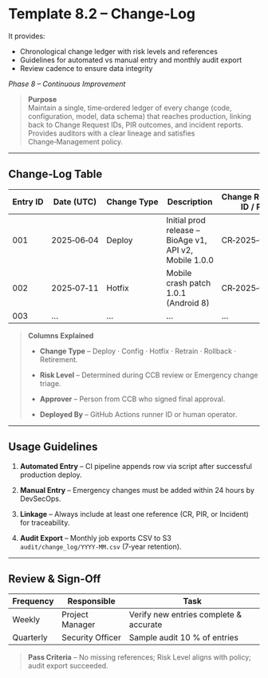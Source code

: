 # Template 8.2 – Change‑Log

> 
It provides:

- Chronological change ledger with risk levels and references
- Guidelines for automated vs manual entry and monthly audit export
- Review cadence to ensure data integrity

_Phase 8 – Continuous Improvement_

> **Purpose**  
> Maintain a single, time‑ordered ledger of every change (code, configuration, model, data schema) that reaches production, linking back to Change Request IDs, PIR outcomes, and incident reports. Provides auditors with a clear lineage and satisfies Change‑Management policy.

---

## Change‑Log Table

|**Entry ID**|**Date (UTC)**|**Change Type**|**Description**|**Change Request ID / PR**|**PIR / Incident Ref**|**Affected Components**|**Risk Level (Low/Med/High)**|**Approver**|**Deployed By**|
|---|---|---|---|---|---|---|---|---|---|
|001|2025‑06‑04|Deploy|Initial prod release – BioAge v1, API v2, Mobile 1.0.0|CR‑2025‑06‑01|PIR‑2025‑07‑05|Lambda, API GW, iOS|High|CTO|DevSecOps|
|002|2025‑07‑11|Hotfix|Mobile crash patch 1.0.1 (Android 8)|CR‑2025‑07‑02|INC‑357|Android app|Medium|Mobile Lead|CI Bot|
|003|…|…|…|…|…|…|…|…|…|

> **Columns Explained**
> 
> - **Change Type** – Deploy · Config · Hotfix · Retrain · Rollback · Retirement.
>     
> - **Risk Level** – Determined during CCB review or Emergency change triage.
>     
> - **Approver** – Person from CCB who signed final approval.
>     
> - **Deployed By** – GitHub Actions runner ID or human operator.
>     

---

## Usage Guidelines

1. **Automated Entry** – CI pipeline appends row via script after successful production deploy.
    
2. **Manual Entry** – Emergency changes must be added within 24 hours by DevSecOps.
    
3. **Linkage** – Always include at least one reference (CR, PIR, or Incident) for traceability.
    
4. **Audit Export** – Monthly job exports CSV to S3 `audit/change_log/YYYY‑MM.csv` (7‑year retention).
    

---

## Review & Sign‑Off

|Frequency|Responsible|Task|
|---|---|---|
|Weekly|Project Manager|Verify new entries complete & accurate|
|Quarterly|Security Officer|Sample audit 10 % of entries|

> **Pass Criteria** – No missing references; Risk Level aligns with policy; audit export succeeded.